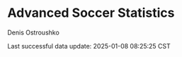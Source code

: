 # Advanced Soccer Statistics
Denis Ostroushko

<!-- gfm -->

Last successful data update: 2025-01-08 08:25:25 CST
